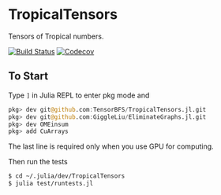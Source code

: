 # TropicalTensors

Tensors of Tropical numbers.

[![Build Status](https://travis-ci.com/TensorBFS/TropicalTensors.jl.svg?branch=master)](https://travis-ci.com/TensorBFS/TropicalTensors.jl)
[![Codecov](https://codecov.io/gh/TensorBFS/TropicalTensors.jl/branch/master/graph/badge.svg)](https://codecov.io/gh/TensorBFS/TropicalTensors.jl)

## To Start

Type `]` in Julia REPL to enter pkg mode and
```julia pkg
pkg> dev git@github.com:TensorBFS/TropicalTensors.jl.git
pkg> dev git@github.com:GiggleLiu/EliminateGraphs.jl.git
pkg> dev OMEinsum
pkg> add CuArrays
```
The last line is required only when you use GPU for computing.

Then run the tests
```bash
$ cd ~/.julia/dev/TropicalTensors
$ julia test/runtests.jl
```
